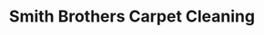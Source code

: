 ---
title: "Smith Brothers Carpet Cleaning"
url: /marysville/smith-brothers-carpet-cleaning/
shop: Allgemein
---